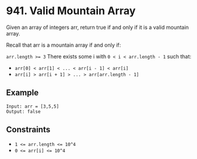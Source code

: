 # 941. Valid Mountain Array

Given an array of integers arr, return true if and only if it is a valid mountain array.

Recall that arr is a mountain array if and only if:

`arr.length >= 3`
There exists some i with `0 < i < arr.length - 1` such that:
- `arr[0] < arr[1] < ... < arr[i - 1] < arr[i]`
- `arr[i] > arr[i + 1] > ... > arr[arr.length - 1]`

## Example

```
Input: arr = [3,5,5]
Output: false

```

## Constraints

- `1 <= arr.length <= 10^4`
- `0 <= arr[i] <= 10^4`